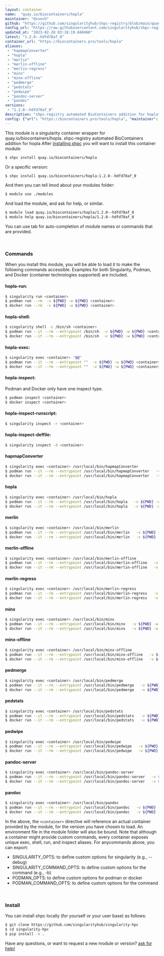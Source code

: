 ```yaml
---
layout: container
name:  "quay.io/biocontainers/hopla"
maintainer: "@vsoch"
github: "https://github.com/singularityhub/shpc-registry/blob/main/quay.io/biocontainers/hopla/container.yaml"
config_url: "https://raw.githubusercontent.com/singularityhub/shpc-registry/main/quay.io/biocontainers/hopla/container.yaml"
updated_at: "2023-02-28 03:18:19.840460"
latest: "1.2.0--hdfd78af_0"
container_url: "https://biocontainers.pro/tools/hopla"
aliases:
 - "hapmapConverter"
 - "hopla"
 - "merlin"
 - "merlin-offline"
 - "merlin-regress"
 - "minx"
 - "minx-offline"
 - "pedmerge"
 - "pedstats"
 - "pedwipe"
 - "pandoc-server"
 - "pandoc"
versions:
 - "1.2.0--hdfd78af_0"
description: "shpc-registry automated BioContainers addition for hopla"
config: {"url": "https://biocontainers.pro/tools/hopla", "maintainer": "@vsoch", "description": "shpc-registry automated BioContainers addition for hopla", "latest": {"1.2.0--hdfd78af_0": "sha256:b51562cc5c7e42534544ce20eee9a5dc862e8882d498fe9e957de258344fe60c"}, "tags": {"1.2.0--hdfd78af_0": "sha256:b51562cc5c7e42534544ce20eee9a5dc862e8882d498fe9e957de258344fe60c"}, "docker": "quay.io/biocontainers/hopla", "aliases": {"hapmapConverter": "/usr/local/bin/hapmapConverter", "hopla": "/usr/local/bin/hopla", "merlin": "/usr/local/bin/merlin", "merlin-offline": "/usr/local/bin/merlin-offline", "merlin-regress": "/usr/local/bin/merlin-regress", "minx": "/usr/local/bin/minx", "minx-offline": "/usr/local/bin/minx-offline", "pedmerge": "/usr/local/bin/pedmerge", "pedstats": "/usr/local/bin/pedstats", "pedwipe": "/usr/local/bin/pedwipe", "pandoc-server": "/usr/local/bin/pandoc-server", "pandoc": "/usr/local/bin/pandoc"}}
---
```


This module is a singularity container wrapper for quay.io/biocontainers/hopla.
shpc-registry automated BioContainers addition for hopla
After [installing shpc](#install) you will want to install this container module:


```bash
$ shpc install quay.io/biocontainers/hopla
```

Or a specific version:

```bash
$ shpc install quay.io/biocontainers/hopla:1.2.0--hdfd78af_0
```

And then you can tell lmod about your modules folder:

```bash
$ module use ./modules
```

And load the module, and ask for help, or similar.

```bash
$ module load quay.io/biocontainers/hopla/1.2.0--hdfd78af_0
$ module help quay.io/biocontainers/hopla/1.2.0--hdfd78af_0
```

You can use tab for auto-completion of module names or commands that are provided.

<br>

### Commands

When you install this module, you will be able to load it to make the following commands accessible.
Examples for both Singularity, Podman, and Docker (container technologies supported) are included.

#### hopla-run:

```bash
$ singularity run <container>
$ podman run --rm  -v ${PWD} -w ${PWD} <container>
$ docker run --rm  -v ${PWD} -w ${PWD} <container>
```

#### hopla-shell:

```bash
$ singularity shell -s /bin/sh <container>
$ podman run --it --rm --entrypoint /bin/sh  -v ${PWD} -w ${PWD} <container>
$ docker run --it --rm --entrypoint /bin/sh  -v ${PWD} -w ${PWD} <container>
```

#### hopla-exec:

```bash
$ singularity exec <container> "$@"
$ podman run --it --rm --entrypoint ""  -v ${PWD} -w ${PWD} <container> "$@"
$ docker run --it --rm --entrypoint ""  -v ${PWD} -w ${PWD} <container> "$@"
```

#### hopla-inspect:

Podman and Docker only have one inspect type.

```bash
$ podman inspect <container>
$ docker inspect <container>
```

#### hopla-inspect-runscript:

```bash
$ singularity inspect -r <container>
```

#### hopla-inspect-deffile:

```bash
$ singularity inspect -d <container>
```


#### hapmapConverter

```bash
$ singularity exec <container> /usr/local/bin/hapmapConverter
$ podman run --it --rm --entrypoint /usr/local/bin/hapmapConverter   -v ${PWD} -w ${PWD} <container> -c " $@"
$ docker run --it --rm --entrypoint /usr/local/bin/hapmapConverter   -v ${PWD} -w ${PWD} <container> -c " $@"
```


#### hopla

```bash
$ singularity exec <container> /usr/local/bin/hopla
$ podman run --it --rm --entrypoint /usr/local/bin/hopla   -v ${PWD} -w ${PWD} <container> -c " $@"
$ docker run --it --rm --entrypoint /usr/local/bin/hopla   -v ${PWD} -w ${PWD} <container> -c " $@"
```


#### merlin

```bash
$ singularity exec <container> /usr/local/bin/merlin
$ podman run --it --rm --entrypoint /usr/local/bin/merlin   -v ${PWD} -w ${PWD} <container> -c " $@"
$ docker run --it --rm --entrypoint /usr/local/bin/merlin   -v ${PWD} -w ${PWD} <container> -c " $@"
```


#### merlin-offline

```bash
$ singularity exec <container> /usr/local/bin/merlin-offline
$ podman run --it --rm --entrypoint /usr/local/bin/merlin-offline   -v ${PWD} -w ${PWD} <container> -c " $@"
$ docker run --it --rm --entrypoint /usr/local/bin/merlin-offline   -v ${PWD} -w ${PWD} <container> -c " $@"
```


#### merlin-regress

```bash
$ singularity exec <container> /usr/local/bin/merlin-regress
$ podman run --it --rm --entrypoint /usr/local/bin/merlin-regress   -v ${PWD} -w ${PWD} <container> -c " $@"
$ docker run --it --rm --entrypoint /usr/local/bin/merlin-regress   -v ${PWD} -w ${PWD} <container> -c " $@"
```


#### minx

```bash
$ singularity exec <container> /usr/local/bin/minx
$ podman run --it --rm --entrypoint /usr/local/bin/minx   -v ${PWD} -w ${PWD} <container> -c " $@"
$ docker run --it --rm --entrypoint /usr/local/bin/minx   -v ${PWD} -w ${PWD} <container> -c " $@"
```


#### minx-offline

```bash
$ singularity exec <container> /usr/local/bin/minx-offline
$ podman run --it --rm --entrypoint /usr/local/bin/minx-offline   -v ${PWD} -w ${PWD} <container> -c " $@"
$ docker run --it --rm --entrypoint /usr/local/bin/minx-offline   -v ${PWD} -w ${PWD} <container> -c " $@"
```


#### pedmerge

```bash
$ singularity exec <container> /usr/local/bin/pedmerge
$ podman run --it --rm --entrypoint /usr/local/bin/pedmerge   -v ${PWD} -w ${PWD} <container> -c " $@"
$ docker run --it --rm --entrypoint /usr/local/bin/pedmerge   -v ${PWD} -w ${PWD} <container> -c " $@"
```


#### pedstats

```bash
$ singularity exec <container> /usr/local/bin/pedstats
$ podman run --it --rm --entrypoint /usr/local/bin/pedstats   -v ${PWD} -w ${PWD} <container> -c " $@"
$ docker run --it --rm --entrypoint /usr/local/bin/pedstats   -v ${PWD} -w ${PWD} <container> -c " $@"
```


#### pedwipe

```bash
$ singularity exec <container> /usr/local/bin/pedwipe
$ podman run --it --rm --entrypoint /usr/local/bin/pedwipe   -v ${PWD} -w ${PWD} <container> -c " $@"
$ docker run --it --rm --entrypoint /usr/local/bin/pedwipe   -v ${PWD} -w ${PWD} <container> -c " $@"
```


#### pandoc-server

```bash
$ singularity exec <container> /usr/local/bin/pandoc-server
$ podman run --it --rm --entrypoint /usr/local/bin/pandoc-server   -v ${PWD} -w ${PWD} <container> -c " $@"
$ docker run --it --rm --entrypoint /usr/local/bin/pandoc-server   -v ${PWD} -w ${PWD} <container> -c " $@"
```


#### pandoc

```bash
$ singularity exec <container> /usr/local/bin/pandoc
$ podman run --it --rm --entrypoint /usr/local/bin/pandoc   -v ${PWD} -w ${PWD} <container> -c " $@"
$ docker run --it --rm --entrypoint /usr/local/bin/pandoc   -v ${PWD} -w ${PWD} <container> -c " $@"
```



In the above, the `<container>` directive will reference an actual container provided
by the module, for the version you have chosen to load. An environment file in the
module folder will also be bound. Note that although a container
might provide custom commands, every container exposes unique exec, shell, run, and
inspect aliases. For anycommands above, you can export:

 - SINGULARITY_OPTS: to define custom options for singularity (e.g., --debug)
 - SINGULARITY_COMMAND_OPTS: to define custom options for the command (e.g., -b)
 - PODMAN_OPTS: to define custom options for podman or docker
 - PODMAN_COMMAND_OPTS: to define custom options for the command

<br>

### Install

You can install shpc locally (for yourself or your user base) as follows:

```bash
$ git clone https://github.com/singularityhub/singularity-hpc
$ cd singularity-hpc
$ pip install -e .
```

Have any questions, or want to request a new module or version? [ask for help!](https://github.com/singularityhub/singularity-hpc/issues)